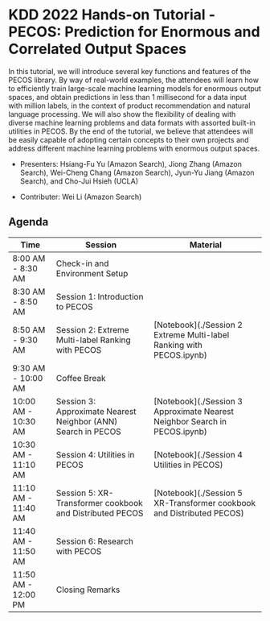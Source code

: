 # KDD 2022 Hands-on Tutorial - PECOS: Prediction for Enormous and Correlated Output Spaces

In this tutorial, we will introduce several key functions and features of the PECOS library.
By way of real-world examples, the attendees will learn how to efficiently train large-scale machine learning models for enormous output spaces, and obtain predictions in less than 1 millisecond for a data input with million labels, in the context of product recommendation and natural language processing.
We will also show the flexibility of dealing with diverse machine learning problems and data formats with assorted built-in utilities in PECOS.
By the end of the tutorial, we believe that attendees will be easily capable of adopting certain concepts to their own projects and address different machine learning problems with enormous output spaces.

* Presenters: Hsiang-Fu Yu (Amazon Search), Jiong Zhang (Amazon Search), Wei-Cheng Chang (Amazon Search), Jyun-Yu Jiang (Amazon Search), and Cho-Jui Hsieh (UCLA)

* Contributer: Wei Li (Amazon Search)

## Agenda

| Time | Session | Material |
|---|---|---|
| 8:00 AM - 8:30 AM | Check-in and Environment Setup | |
| 8:30 AM - 8:50 AM | Session 1: Introduction to PECOS | |
| 8:50 AM - 9:30 AM  | Session 2: Extreme Multi-label Ranking with PECOS | [Notebook](./Session 2 Extreme Multi-label Ranking with PECOS.ipynb) |
| 9:30 AM - 10:00 AM | Coffee Break | | 
| 10:00 AM - 10:30 AM | Session 3: Approximate Nearest Neighbor (ANN) Search in PECOS | [Notebook](./Session 3 Approximate Nearest Neighbor Search in PECOS.ipynb) |
| 10:30 AM - 11:10 AM | Session 4: Utilities in PECOS | [Notebook](./Session 4 Utilities in PECOS) |
| 11:10 AM - 11:40 AM | Session 5: XR-Transformer cookbook and Distributed PECOS | [Notebook](./Session 5 XR-Transformer cookbook and Distributed PECOS) |
| 11:40 AM - 11:50 AM | Session 6: Research with PECOS | |
| 11:50 AM - 12:00 PM | Closing Remarks | |
